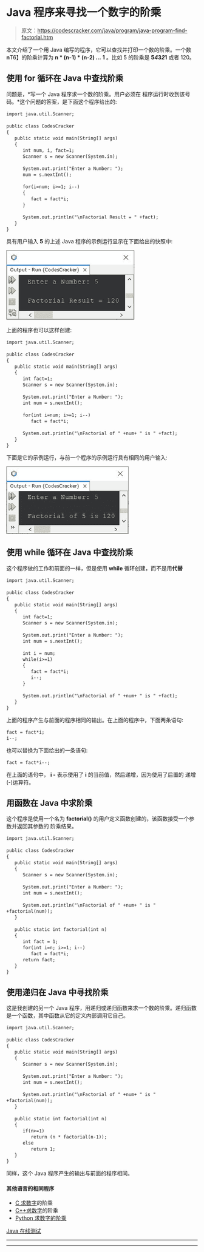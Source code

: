 # Java 程序来寻找一个数字的阶乘

> 原文：<https://codescracker.com/java/program/java-program-find-factorial.htm>

本文介绍了一个用 Java 编写的程序，它可以查找并打印一个数的阶乘。一个数**n**T6】的阶乘计算为 **n * (n-1) * (n-2) *...* 1** 。比如 5 的阶乘是 **5*4*3*2*1** 或者 120。

## 使用 for 循环在 Java 中查找阶乘

问题是，*写一个 Java 程序求一个数的阶乘。用户必须在 程序运行时收到该号码。*这个问题的答案，是下面这个程序给出的:

```
import java.util.Scanner;

public class CodesCracker
{
   public static void main(String[] args)
   {
      int num, i, fact=1;
      Scanner s = new Scanner(System.in);

      System.out.print("Enter a Number: ");
      num = s.nextInt();

      for(i=num; i>=1; i--)
      {
         fact = fact*i;
      }

      System.out.println("\nFactorial Result = " +fact);
   }
}
```

具有用户输入 **5** 的上述 Java 程序的示例运行显示在下面给出的快照中:

![Java Program find factorial of number](img/8eda05b24ddec756dff68dd208636996.png)

上面的程序也可以这样创建:

```
import java.util.Scanner;

public class CodesCracker
{
   public static void main(String[] args)
   {
      int fact=1;
      Scanner s = new Scanner(System.in);

      System.out.print("Enter a Number: ");
      int num = s.nextInt();

      for(int i=num; i>=1; i--)
         fact = fact*i;

      System.out.println("\nFactorial of " +num+ " is " +fact);
   }
}
```

下面是它的示例运行，与前一个程序的示例运行具有相同的用户输入:

![java find factorial of a number](img/16c6da0c5a0476c55fba9d5c3e837829.png)

## 使用 while 循环在 Java 中查找阶乘

这个程序做的工作和前面的一样，但是使用 **while** 循环创建，而不是用**代替**

```
import java.util.Scanner;

public class CodesCracker
{
   public static void main(String[] args)
   {
      int fact=1;
      Scanner s = new Scanner(System.in);

      System.out.print("Enter a Number: ");
      int num = s.nextInt();

      int i = num;
      while(i>=1)
      {
         fact = fact*i;
         i--;
      }

      System.out.println("\nFactorial of " +num+ " is " +fact);
   }
}
```

上面的程序产生与前面的程序相同的输出。在上面的程序中，下面两条语句:

```
fact = fact*i;
i--;
```

也可以替换为下面给出的一条语句:

```
fact = fact*i--;
```

在上面的语句中， **i -** 表示使用了 **i** 的当前值，然后递增，因为使用了后置的 递增(-)运算符。

## 用函数在 Java 中求阶乘

这个程序是使用一个名为 **factorial()** 的用户定义函数创建的，该函数接受一个参数并返回其参数的 阶乘结果。

```
import java.util.Scanner;

public class CodesCracker
{
   public static void main(String[] args)
   {
      Scanner s = new Scanner(System.in);

      System.out.print("Enter a Number: ");
      int num = s.nextInt();

      System.out.println("\nFactorial of " +num+ " is " +factorial(num));
   }

   public static int factorial(int n)
   {
      int fact = 1;
      for(int i=n; i>=1; i--)
         fact = fact*i;
      return fact;
   }
}
```

## 使用递归在 Java 中寻找阶乘

这是我创建的另一个 Java 程序，用递归或递归函数来求一个数的阶乘。递归函数是一个函数，其中函数从它的定义内部调用它自己。

```
import java.util.Scanner;

public class CodesCracker
{
   public static void main(String[] args)
   {
      Scanner s = new Scanner(System.in);

      System.out.print("Enter a Number: ");
      int num = s.nextInt();

      System.out.println("\nFactorial of " +num+ " is " +factorial(num));
   }

   public static int factorial(int n)
   {
      if(n>=1)
         return (n * factorial(n-1));
      else
         return 1;
   }
}
```

同样，这个 Java 程序产生的输出与前面的程序相同。

#### 其他语言的相同程序

*   [C 求数字](/c/program/c-program-find-factorial.htm)的阶乘
*   [C++求数字](/cpp/program/cpp-program-find-factorial.htm)的阶乘
*   [Python 求数字的阶乘](/python/program/python-program-find-factorial-of-number.htm)

[Java 在线测试](/exam/showtest.php?subid=1)

* * *

* * *
